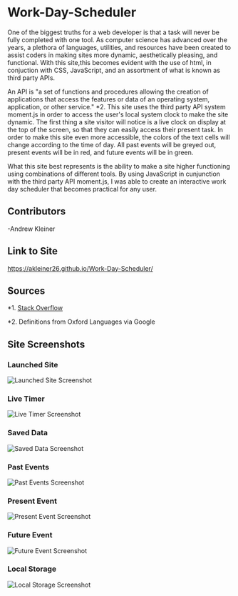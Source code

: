 # Work-Day-Scheduler
One of the biggest truths for a web developer is that a task will never be fully completed with one tool. As computer science has advanced over the years, a plethora of languages, utilities, and resources have been created to assist coders in making sites more dynamic, aesthetically pleasing, and functional. With this site,this becomes evident with the use of html, in conjuction with CSS, JavaScript, and an assortment of what is known as third party APIs.

An API is "a set of functions and procedures allowing the creation of applications that access the features or data of an operating system, application, or other service." *2. This site uses the third party API system moment.js in order to access the user's local system clock to make the site dynamic. The first thing a site visitor will notice is a live clock on display at the top of the screen, so that they can easily access their present task. In order to make this site even more accessible, the colors of the text cells will change according to the time of day. All past events will be greyed out, present events will be in red, and future events will be in green.

What this site best represents is the ability to make a site higher functioning using combinations of different tools. By using JavaScript in cunjunction with the third party API moment.js, I was able to create an interactive work day scheduler that becomes practical for any user.

## Contributors
-Andrew Kleiner

## Link to Site
https://akleiner26.github.io/Work-Day-Scheduler/

## Sources
*1. [Stack Overflow](https://stackoverflow.com/questions/27782344/how-to-make-the-time-in-moment-js-live)

*2. Definitions from Oxford Languages via Google

## Site Screenshots
### Launched Site
<img src = "/assets/screenshots/launchedsite" alt="Launched Site Screenshot">

### Live Timer
<img src = "/assets/screenshots/liveTimer" alt="Live Timer Screenshot">

### Saved Data
<img src = "/assets/screenshots/savedData" alt="Saved Data Screenshot">

### Past Events
<img src = "/assets/screenshots/past" alt="Past Events Screenshot">

### Present Event
<img src = "/assets/screenshots/present" alt = "Present Event Screenshot">

### Future Event
<img src = "/assets/screenshots/future" alt = "Future Event Screenshot">

### Local Storage
<img src = "/assets/screenshots/savedData2" alt = "Local Storage Screenshot">
